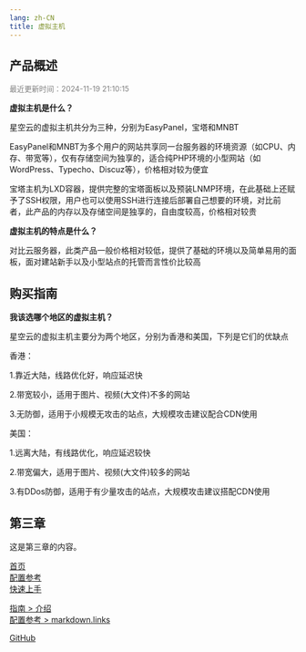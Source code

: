 ```yaml
---
lang: zh-CN
title: 虚拟主机
---
```

## 产品概述
<span style="color:gray; font-size:small;">最近更新时间：2024-11-19 21:10:15</span>

**虚拟主机是什么？**

星空云的虚拟主机共分为三种，分别为EasyPanel，宝塔和MNBT

EasyPanel和MNBT为多个用户的网站共享同一台服务器的环境资源（如CPU、内存、带宽等），仅有存储空间为独享的，适合纯PHP环境的小型网站（如WordPress、Typecho、Discuz等），价格相对较为便宜

宝塔主机为LXD容器，提供完整的宝塔面板以及预装LNMP环境，在此基础上还赋予了SSH权限，用户也可以使用SSH进行连接后部署自己想要的环境，对比前者，此产品的内存以及存储空间是独享的，自由度较高，价格相对较贵

**虚拟主机的特点是什么？**

对比云服务器，此类产品一般价格相对较低，提供了基础的环境以及简单易用的面板，面对建站新手以及小型站点的托管而言性价比较高

## 购买指南

**我该选哪个地区的虚拟主机？**

星空云的虚拟主机主要分为两个地区，分别为香港和美国，下列是它们的优缺点

香港：

1.靠近大陆，线路优化好，响应延迟快

2.带宽较小，适用于图片、视频(大文件)不多的网站

3.无防御，适用于小规模无攻击的站点，大规模攻击建议配合CDN使用

美国：

1.远离大陆，有线路优化，响应延迟较快

2.带宽偏大，适用于图片、视频(大文件)较多的网站

3.有DDos防御，适用于有少量攻击的站点，大规模攻击建议搭配CDN使用


## 第三章

这是第三章的内容。

<!-- 相对路径 -->

[首页](../README.md)  
[配置参考](../reference/config.md)  
[快速上手](./getting-started.md)

<!-- 绝对路径 -->

[指南 > 介绍](/zh/guide/introduction.md)  
[配置参考 > markdown.links](/zh/reference/config.md#links)

<!-- URL -->

[GitHub](https://github.com)